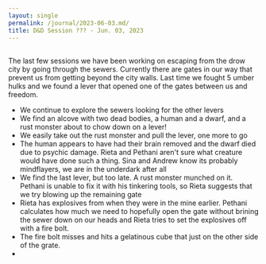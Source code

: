 ```yaml
---
layout: single
permalink: /journal/2023-06-03.md/
title: D&D Session ??? - Jun. 03, 2023
---
```


## 

The last few sessions we have been working on escaping from the drow city by going through the sewers. Currently there are gates in our way that prevent us from getting beyond the city walls. Last time we fought 5 umber hulks and we found a lever that opened one of the gates between us and freedom.

-  We continue to explore the sewers looking for the other levers
- We find an alcove with two dead bodies, a human and a dwarf, and a rust monster about to chow down on a lever!
- We easily take out the rust monster and pull the lever, one more to go
- The human appears to have had their brain removed and the dwarf died due to psychic damage. Rieta and Pethani aren't sure what creature would have done such a thing. Sina and Andrew know its probably mindflayers, we are in the underdark after all
- We find the last lever, but too late. A rust monster munched on it. Pethani is unable to fix it with his tinkering tools, so Rieta suggests that we try blowing up the remaining gate
- Rieta has explosives from when they were in the mine earlier. Pethani calculates how much we need to hopefully open the gate without brining the sewer down on our heads and Rieta tries to set the explosives off with a fire bolt.
- The fire bolt misses and hits a gelatinous cube that just on the other side of the grate.
- 

